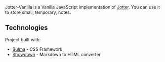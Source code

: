 Jotter-Vanilla is a Vanilla JavaScript implementation of [Jotter](https://github.com/PeterMorganGH/jotter). You can use it to store small, temporary, notes.

## Technologies

Project built with:

- [Bulma](https://bulma.io/) - CSS Framework
- [Showdown](https://github.com/showdownjs/showdown) - Markdown to HTML converter

